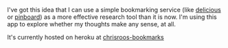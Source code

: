 I've got this idea that I can use a simple bookmarking service (like [delicious][] or [pinboard][]) as a more effective research tool than it is now.  I'm using this app to explore whether my thoughts make any sense, at all.

It's currently hosted on heroku at [chrisroos-bookmarks][]

[delicious]: http://delicious.com/
[pinboard]: http://pinboard.in/
[chrisroos-bookmarks]: http://chrisroos-bookmarks.heroku.com/